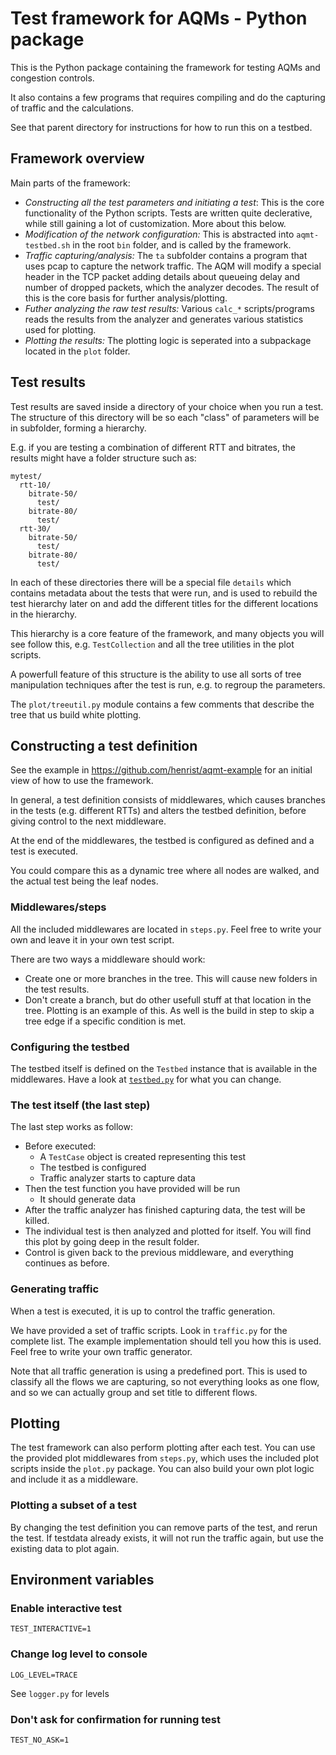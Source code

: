 # Test framework for AQMs - Python package

This is the Python package containing the framework for testing
AQMs and congestion controls.

It also contains a few programs that requires compiling and do the
capturing of traffic and the calculations.

See that parent directory for instructions for how to run this
on a testbed.

## Framework overview

Main parts of the framework:

- *Constructing all the test parameters and initiating a test*: This
  is the core functionality of the Python scripts. Tests are written
  quite declerative, while still gaining a lot of customization.
  More about this below.
- *Modification of the network configuration:* This is abstracted into
  `aqmt-testbed.sh` in the root `bin` folder, and is called by the
  framework.
- *Traffic capturing/analysis:* The `ta` subfolder contains a program
  that uses pcap to capture the network traffic. The AQM will modify
  a special header in the TCP packet adding details about queueing
  delay and number of dropped packets, which the analyzer decodes.
  The result of this is the core basis for further analysis/plotting.
- *Futher analyzing the raw test results:* Various `calc_*` scripts/programs
  reads the results from the analyzer and generates various statistics
  used for plotting.
- *Plotting the results:* The plotting logic is seperated into a subpackage
  located in the `plot` folder.

## Test results

Test results are saved inside a directory of your choice when you run
a test. The structure of this directory will be so each "class" of parameters
will be in subfolder, forming a hierarchy.

E.g. if you are testing a combination of different RTT and bitrates, the
results might have a folder structure such as:

```
mytest/
  rtt-10/
    bitrate-50/
      test/
    bitrate-80/
      test/
  rtt-30/
    bitrate-50/
      test/
    bitrate-80/
      test/
```

In each of these directories there will be a special file `details`
which contains metadata about the tests that were run, and is used
to rebuild the test hierarchy later on and add the different titles
for the different locations in the hierarchy.

This hierarchy is a core feature of the framework, and many objects
you will see follow this, e.g. `TestCollection` and all the tree
utilities in the plot scripts.

A powerfull feature of this structure is the ability to use all sorts
of tree manipulation techniques after the test is run, e.g. to regroup
the parameters.

The `plot/treeutil.py` module contains a few comments that describe the
tree that us build white plotting.

## Constructing a test definition

See the example in https://github.com/henrist/aqmt-example for an initial
view of how to use the framework.

In general, a test definition consists of middlewares, which causes branches
in the tests (e.g. different RTTs) and alters the testbed definition,
before giving control to the next middleware.

At the end of the middlewares, the testbed is configured as defined
and a test is executed.

You could compare this as a dynamic tree where all nodes are walked,
and the actual test being the leaf nodes.

### Middlewares/steps

All the included middlewares are located in `steps.py`. Feel free to write
your own and leave it in your own test script.

There are two ways a middleware should work:

- Create one or more branches in the tree. This will cause new folders
  in the test results.
- Don't create a branch, but do other usefull stuff at that location
  in the tree. Plotting is an example of this. As well is the build in
  step to skip a tree edge if a specific condition is met.

### Configuring the testbed

The testbed itself is defined on the `Testbed` instance that is
available in the middlewares. Have a look at [`testbed.py`](./testbed.py)
for what you can change.

### The test itself (the last step)

The last step works as follow:

- Before executed:
  - A `TestCase` object is created representing this test
  - The testbed is configured
  - Traffic analyzer starts to capture data
- Then the test function you have provided will be run
  - It should generate data
- After the traffic analyzer has finished capturing data, the test
  will be killed.
- The individual test is then analyzed and plotted for itself.
  You will find this plot by going deep in the result folder.
- Control is given back to the previous middleware, and
  everything continues as before.

### Generating traffic

When a test is executed, it is up to control the traffic generation.

We have provided a set of traffic scripts. Look in `traffic.py`
for the complete list. The example implementation should tell you how
this is used. Feel free to write your own traffic generator.

Note that all traffic generation is using a predefined port.
This is used to classify all the flows we are capturing, so
not everything looks as one flow, and so we can actually group
and set title to different flows.

## Plotting

The test framework can also perform plotting after each test. You can use
the provided plot middlewares from `steps.py`, which uses the included
plot scripts inside the `plot.py` package. You can also build your own
plot logic and include it as a middleware.

### Plotting a subset of a test

By changing the test definition you can remove parts of the test, and
rerun the test. If testdata already exists, it will not run the traffic
again, but use the existing data to plot again.

## Environment variables

### Enable interactive test

```
TEST_INTERACTIVE=1
```

### Change log level to console

```
LOG_LEVEL=TRACE
```

See `logger.py` for levels

### Don't ask for confirmation for running test

```
TEST_NO_ASK=1
```
